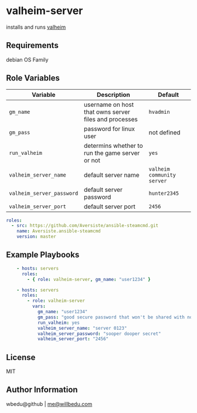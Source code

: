 valheim-server
=========

installs and runs [valheim](https://www.valheimgame.com/)

Requirements
------------

  debian OS Family

Role Variables
--------------

| Variable | Description | Default |
|----------|-------------|---------|
| `gm_name` | username on host that owns server files and processes | `hvadmin` |
| `gm_pass` | password for linux user |  not defined|
| `run_valheim` | determins whether to run the game server or not | `yes` |
| `valheim_server_name` | default server name | `valheim community server` |
| `valheim_server_password` | default server password | `hunter2345` |
| `valheim_server_port` | default server port | `2456` |

```yaml
roles:
  - src: https://github.com/Aversiste/ansible-steamcmd.git
    name: Aversiste.ansible-steamcmd
    version: master

```
Example Playbooks
----------------

```yaml
    - hosts: servers
      roles:
        - { role: valheim-server, gm_name: "user1234" }
```


```yaml
    - hosts: servers
      roles:
        - role: valheim-server
          vars:
            gm_name: "user1234"
            gm_pass: "good secure password that won't be shared with non admins"
            run_valheim: yes
            valheim_server_name: "server 0123"
            valheim_server_password: "sooper dooper secret"
            valheim_server_port: "2456"
```
License
-------

MIT

Author Information
------------------
wbedu@github | me@willbedu.com
